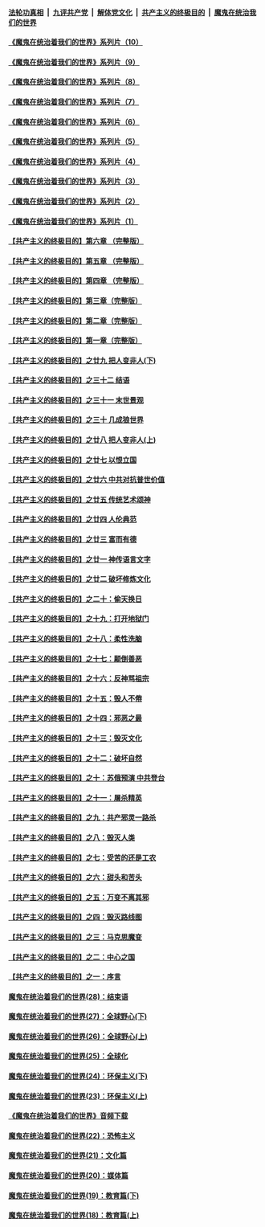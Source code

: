 

####  [法轮功真相](../../../../basic/blob/master/README.md?t=08282031) &nbsp;|&nbsp; [九评共产党](../../../../9ping.md/blob/master/README.md?t=08282031) &nbsp;|&nbsp; [解体党文化](../../../../jtdwh.md/blob/master/README.md?t=08282031)  &nbsp;|&nbsp; [共产主义的终极目的](../../../../gczydzjmd.md/blob/master/README.md?t=08282031) &nbsp;|&nbsp; [魔鬼在统治我们的世界](../../../../mgztzwmdsj.md/blob/master/README.md?t=08282031) 

#### [《魔鬼在统治着我们的世界》系列片（10）](../pages/nsc422/n12292670.md?t=08282031) 

#### [《魔鬼在统治着我们的世界》系列片（9）](../pages/nsc422/n12290859.md?t=08282031) 

#### [《魔鬼在统治着我们的世界》系列片（8）](../pages/nsc422/n12287445.md?t=08282031) 

#### [《魔鬼在统治着我们的世界》系列片（7）](../pages/nsc422/n12283425.md?t=08282031) 

#### [《魔鬼在统治着我们的世界》系列片（6）](../pages/nsc422/n12282314.md?t=08282031) 

#### [《魔鬼在统治着我们的世界》系列片（5）](../pages/nsc422/n12281419.md?t=08282031) 

#### [《魔鬼在统治着我们的世界》系列片（4）](../pages/nsc422/n12274024.md?t=08282031) 

#### [《魔鬼在统治着我们的世界》系列片（3）](../pages/nsc422/n12271322.md?t=08282031) 

#### [《魔鬼在统治着我们的世界》系列片（2）](../pages/nsc422/n12269049.md?t=08282031) 

#### [《魔鬼在统治着我们的世界》系列片（1）](../pages/nsc422/n12267575.md?t=08282031) 

#### [【共产主义的终极目的】第六章 （完整版）](../pages/nsc422/n11428913.md?t=08282031) 

#### [【共产主义的终极目的】第五章 （完整版）](../pages/nsc422/n11428912.md?t=08282031) 

#### [【共产主义的终极目的】第四章 （完整版）](../pages/nsc422/n11428907.md?t=08282031) 

#### [【共产主义的终极目的】第三章（完整版）](../pages/nsc422/n11428848.md?t=08282031) 

#### [【共产主义的终极目的】第二章（完整版）](../pages/nsc422/n11428831.md?t=08282031) 

#### [【共产主义的终极目的】第一章（完整版）](../pages/nsc422/n11417651.md?t=08282031) 

#### [【共产主义的终极目的】之廿九 把人变非人(下)](../pages/nsc422/n11344140.md?t=08282031) 

#### [【共产主义的终极目的】之三十二 结语](../pages/nsc422/n11360535.md?t=08282031) 

#### [【共产主义的终极目的】之三十一 末世景观](../pages/nsc422/n11351129.md?t=08282031) 

#### [【共产主义的终极目的】之三十 几成狼世界](../pages/nsc422/n11348280.md?t=08282031) 

#### [【共产主义的终极目的】之廿八 把人变非人(上)](../pages/nsc422/n11340492.md?t=08282031) 

#### [【共产主义的终极目的】之廿七 以恨立国](../pages/nsc422/n11336944.md?t=08282031) 

#### [【共产主义的终极目的】之廿六 中共对抗普世价值](../pages/nsc422/n11324785.md?t=08282031) 

#### [【共产主义的终极目的】之廿五 传统艺术颂神](../pages/nsc422/n11296396.md?t=08282031) 

#### [【共产主义的终极目的】之廿四 人伦典范](../pages/nsc422/n11296397.md?t=08282031) 

#### [【共产主义的终极目的】之廿三 富而有德](../pages/nsc422/n11283598.md?t=08282031) 

#### [【共产主义的终极目的】之廿一 神传语言文字](../pages/nsc422/n11263265.md?t=08282031) 

#### [【共产主义的终极目的】之廿二 破坏修炼文化](../pages/nsc422/n11245728.md?t=08282031) 

#### [【共产主义的终极目的】之二十：偷天换日](../pages/nsc422/n11238846.md?t=08282031) 

#### [【共产主义的终极目的】之十九：打开地狱门](../pages/nsc422/n11206376.md?t=08282031) 

#### [【共产主义的终极目的】之十八：柔性洗脑](../pages/nsc422/n11199994.md?t=08282031) 

#### [【共产主义的终极目的】之十七：颠倒善恶](../pages/nsc422/n11179782.md?t=08282031) 

#### [【共产主义的终极目的】之十六：反神骂祖宗](../pages/nsc422/n11166798.md?t=08282031) 

#### [【共产主义的终极目的】之十五：毁人不倦](../pages/nsc422/n11166792.md?t=08282031) 

#### [【共产主义的终极目的】之十四：邪恶之最](../pages/nsc422/n11150249.md?t=08282031) 

#### [【共产主义的终极目的】之十三：毁灭文化](../pages/nsc422/n11135227.md?t=08282031) 

#### [【共产主义的终极目的】之十二：破坏自然](../pages/nsc422/n11135214.md?t=08282031) 

#### [【共产主义的终极目的】之十：苏俄预演 中共登台](../pages/nsc422/n11118424.md?t=08282031) 

#### [【共产主义的终极目的】之十一：屠杀精英](../pages/nsc422/n11118442.md?t=08282031) 

#### [【共产主义的终极目的】之九：共产邪灵一路杀](../pages/nsc422/n11114139.md?t=08282031) 

#### [【共产主义的终极目的】之八：毁灭人类](../pages/nsc422/n11108503.md?t=08282031) 

#### [【共产主义的终极目的】之七：受苦的还是工农](../pages/nsc422/n11101809.md?t=08282031) 

#### [【共产主义的终极目的】之六：甜头和苦头](../pages/nsc422/n11096971.md?t=08282031) 

#### [【共产主义的终极目的】之五：万变不离其邪](../pages/nsc422/n11091285.md?t=08282031) 

#### [【共产主义的终极目的】之四：毁灭路线图](../pages/nsc422/n11086284.md?t=08282031) 

#### [【共产主义的终极目的】之三：马克思魔变](../pages/nsc422/n11061941.md?t=08282031) 

#### [【共产主义的终极目的】之二：中心之国](../pages/nsc422/n11047728.md?t=08282031) 

#### [【共产主义的终极目的】之一：序言](../pages/nsc422/n11086077.md?t=08282031) 

#### [魔鬼在统治着我们的世界(28)：结束语](../pages/nsc422/n10936246.md?t=08282031) 

#### [魔鬼在统治着我们的世界(27)：全球野心(下)](../pages/nsc422/n10928319.md?t=08282031) 

#### [魔鬼在统治着我们的世界(26)：全球野心(上)](../pages/nsc422/n10900318.md?t=08282031) 

#### [魔鬼在统治着我们的世界(25)：全球化](../pages/nsc422/n10788205.md?t=08282031) 

#### [魔鬼在统治着我们的世界(24)：环保主义(下)](../pages/nsc422/n10695307.md?t=08282031) 

#### [魔鬼在统治着我们的世界(23)：环保主义(上)](../pages/nsc422/n10688613.md?t=08282031) 

#### [《魔鬼在统治着我们的世界》音频下载](../pages/nsc422/n10635553.md?t=08282031) 

#### [魔鬼在统治着我们的世界(22)：恐怖主义](../pages/nsc422/n10614727.md?t=08282031) 

#### [魔鬼在统治着我们的世界(21)：文化篇](../pages/nsc422/n10597706.md?t=08282031) 

#### [魔鬼在统治着我们的世界(20)：媒体篇](../pages/nsc422/n10586579.md?t=08282031) 

#### [魔鬼在统治着我们的世界(19)：教育篇(下)](../pages/nsc422/n10564808.md?t=08282031) 

#### [魔鬼在统治着我们的世界(18)：教育篇(上)](../pages/nsc422/n10526970.md?t=08282031) 

